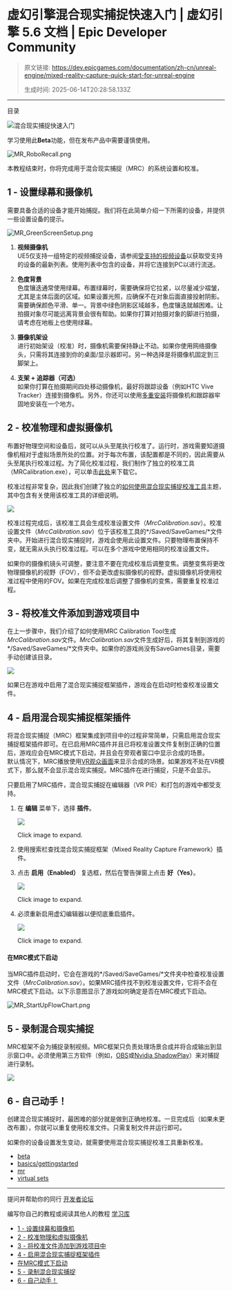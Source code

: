 # 虚幻引擎混合现实捕捉快速入门 | 虚幻引擎 5.6 文档 | Epic Developer Community

> 原文链接: https://dev.epicgames.com/documentation/zh-cn/unreal-engine/mixed-reality-capture-quick-start-for-unreal-engine
> 
> 生成时间: 2025-06-14T20:28:58.133Z

---

目录

![混合现实捕捉快速入门](https://dev.epicgames.com/community/api/documentation/image/102422b7-156a-41cd-8bcd-0a0dec61c77d?resizing_type=fill&width=1920&height=335)

学习使用此**Beta**功能，但在发布产品中需要谨慎使用。

![MR_RoboRecall.png](https://d1iv7db44yhgxn.cloudfront.net/documentation/images/f34bc601-b376-4f80-9890-b13da9dc5c2b/mr_roborecall-resize714x424.png "MR_RoboRecall.png")

本教程结束时，你将完成用于混合现实捕捉（MRC）的系统设置和校准。

## 1 - 设置绿幕和摄像机

需要具备合适的设备才能开始捕捉。我们将在此简单介绍一下所需的设备，并提供一些设置设备的提示。

![](https://d1iv7db44yhgxn.cloudfront.net/documentation/images/d4ffcfb1-470f-4220-ac6d-b63a309ac626/mr_greenscreensetup.png "MR_GreenScreenSetup.png")

1.  **视频摄像机**  
    UE5仅支持一组特定的视频捕捉设备，请参阅[受支持的视频设备](/documentation/zh-cn/unreal-engine/supported-video-devices-for-mixed-reality-capture-in-unreal-engine)以获取受支持的设备的最新列表。使用列表中包含的设备，并将它连接到PC以进行流送。
    
2.  **色度背景**  
    色度镶迭通常使用绿幕。布置绿幕时，需要确保将它拉紧，以尽量减少褶皱，尤其是主体后面的区域。如果设置光照，应确保不在对象后面直接投射阴影。需要确保颜色平滑、单一。背景中绿色阴影区域越多，色度镶迭就越困难。让拍摄对象尽可能远离背景会很有帮助。如果你打算对拍摄对象的脚进行拍摄，请考虑在地板上也使用绿幕。
    
3.  **摄像机架设**  
    进行初始架设（校准）时，摄像机需要保持静止不动。如果你使用网络摄像头，只需将其连接到你的桌面/显示器即可。另一种选择是将摄像机固定到三脚架上。
    
4.  **支架 + 追踪器（可选）**  
    如果你打算在拍摄期间四处移动摄像机，最好将跟踪设备（例如HTC Vive Tracker）连接到摄像机。另外，你还可以使用[多重安装](https://www.bhphotovideo.com/c/product/1062513-REG/desmond_d3d_1_stereo_camera_bracket.html)将摄像机和跟踪器牢固地安装在一个地方。
    

## 2 - 校准物理和虚拟摄像机

布置好物理空间和设备后，就可以从头至尾执行校准了。运行时，游戏需要知道摄像机相对于虚拟场景所处的位置。对于每次布置，该配置都是不同的，因此需要从头至尾执行校准过程。为了简化校准过程，我们制作了独立的校准工具（MRCalibration.exe），可以单击[此处](http://epic.gm/mrccal)来下载它。 

校准过程非常复杂，因此我们创建了独立的[如何使用混合现实捕捉校准工具](/documentation/zh-cn/unreal-engine/how-to-use-the-mixed-reality-capture-calibration-tool-in-unreal-engine)主题，其中包含有关使用该校准工具的详细说明。

![](https://d1iv7db44yhgxn.cloudfront.net/documentation/images/7f3cc88e-5d0a-4770-ba9c-cb9aba9a792c/adjustingalignmentstep.gif)

校准过程完成后，该校准工具会生成校准设置文件（*MrcCalibration.sav*）。校准设置文件（*MrcCalibration.sav*）位于该校准工具的*/Saved/SaveGames/*文件夹中。开始进行混合现实捕捉时，游戏会使用此设置文件。只要物理布置保持不变，就无需从头执行校准过程。可以在多个游戏中使用相同的校准设置文件。

如果你的摄像机镜头可调整，要注意不要在完成校准后调整变焦。调整变焦将更改物理摄像机的视野（FOV），但不会更改虚拟摄像机的视野。虚拟摄像机将使用校准过程中使用的FOV。如果在完成校准后调整了摄像机的变焦，需要重复校准过程。

## 3 - 将校准文件添加到游戏项目中

在上一步骤中，我们介绍了如何使用MRC Calibration Tool生成*MrcCalibration.sav*文件。*MrcCalibration.sav*文件生成好后，将其复制到游戏的*/Saved/SaveGames/*文件夹中。如果你的游戏尚没有SaveGames目录，需要手动创建该目录。

![](https://d1iv7db44yhgxn.cloudfront.net/documentation/images/f92a3c24-ee12-48cb-9324-e02b86c48806/mr_applyingcalibdata.gif)

如果已在游戏中启用了混合现实捕捉框架插件，游戏会在启动时检查校准设置文件。

## 4 - 启用混合现实捕捉框架插件

将混合现实捕捉（MRC）框架集成到项目中的过程非常简单，只需启用混合现实捕捉框架插件即可。在已启用MRC插件并且已将校准设置文件复制到正确的位置后，游戏应会在MRC模式下启动，并且会在旁观者窗口中显示合成的场景。  
默认情况下，MRC播放使用[VR观众画面](/documentation/zh-cn/unreal-engine/virtual-reality-spectator-screen-in-unreal-engine)来显示合成的场景。如果游戏不处在VR模式下，那么就不会显示混合现实捕捉。MRC插件在进行捕捉，只是不会显示。

只要启用了MRC插件，混合现实捕捉在编辑器（VR PIE）和打包的游戏中都受支持。

1.  在 **编辑** 菜单下，选择 **插件**。
    
    [![](https://d1iv7db44yhgxn.cloudfront.net/documentation/images/7aed8dd8-b89b-4b3d-9314-fc5a0bf5a324/01-select-plugins_ue5.png)](https://d1iv7db44yhgxn.cloudfront.net/documentation/images/7aed8dd8-b89b-4b3d-9314-fc5a0bf5a324/01-select-plugins_ue5.png)
    
    Click image to expand.
    
2.  使用搜索栏查找混合现实捕捉框架（Mixed Reality Capture Framework）插件。
3.  点击 **启用（Enabled）** 复选框，然后在警告弹窗上点击 **好（Yes）**。
    
    [![](https://d1iv7db44yhgxn.cloudfront.net/documentation/images/1f9fa905-8a3c-4d78-9f11-9491fa52b16a/02-mixed-reality-capture_ue5.png)](https://d1iv7db44yhgxn.cloudfront.net/documentation/images/1f9fa905-8a3c-4d78-9f11-9491fa52b16a/02-mixed-reality-capture_ue5.png)
    
    Click image to expand.
    
4.  必须重新启用虚幻编辑器以便彻底重启插件。
    
    [![](https://d1iv7db44yhgxn.cloudfront.net/documentation/images/9e3efd2f-3ccb-4746-bb88-885598956b31/03-restart-engine_ue5.png)](https://d1iv7db44yhgxn.cloudfront.net/documentation/images/9e3efd2f-3ccb-4746-bb88-885598956b31/03-restart-engine_ue5.png)
    
    Click image to expand.
    

#### 在MRC模式下启动

当MRC插件启动时，它会在游戏的*/Saved/SaveGames/*文件夹中检查校准设置文件（*MrcCalibration.sav*）。如果MRC插件找不到校准设置文件，它将不会在MRC模式下启动。以下示意图显示了游戏如何确定是否在MRC模式下启动。

![](https://d1iv7db44yhgxn.cloudfront.net/documentation/images/2ce6739d-a232-495e-9b68-972c37db2115/mr_startupflowchart.png "MR_StartUpFlowChart.png")

## 5 - 录制混合现实捕捉

MRC框架不会为捕捉录制视频。MRC框架只负责处理场景合成并将合成输出到显示窗口中。必须使用第三方软件（例如，[OBS](https://obsproject.com/)或[Nvidia ShadowPlay](https://www.nvidia.com/en-us/geforce/geforce-experience/shadowplay/)）来对捕捉进行录制。

![](https://d1iv7db44yhgxn.cloudfront.net/documentation/images/946d7def-b67d-4a5f-ba01-8c053d6e638f/mr_roborecall.gif)

## 6 - 自己动手！

创建混合现实捕捉时，最困难的部分就是做到正确地校准。一旦完成后（如果未更改布置），你就可以重复使用校准文件。只需复制文件并运行即可。

如果你的设备设置发生变动，就需要使用混合现实捕捉校准工具重新校准。

-   [beta](https://dev.epicgames.com/community/search?query=beta)
-   [basics/gettingstarted](https://dev.epicgames.com/community/search?query=basics%2Fgettingstarted)
-   [mr](https://dev.epicgames.com/community/search?query=mr)
-   [virtual sets](https://dev.epicgames.com/community/search?query=virtual%20sets)

* * *

提问并帮助你的同行 [开发者论坛](https://forums.unrealengine.com/categories?tag=unreal-engine)

编写你自己的教程或阅读其他人的教程 [学习库](https://dev.epicgames.com/community/unreal-engine/learning)

-   [1 - 设置绿幕和摄像机](/documentation/zh-cn/unreal-engine/mixed-reality-capture-quick-start-for-unreal-engine#1-%E8%AE%BE%E7%BD%AE%E7%BB%BF%E5%B9%95%E5%92%8C%E6%91%84%E5%83%8F%E6%9C%BA)
-   [2 - 校准物理和虚拟摄像机](/documentation/zh-cn/unreal-engine/mixed-reality-capture-quick-start-for-unreal-engine#2-%E6%A0%A1%E5%87%86%E7%89%A9%E7%90%86%E5%92%8C%E8%99%9A%E6%8B%9F%E6%91%84%E5%83%8F%E6%9C%BA)
-   [3 - 将校准文件添加到游戏项目中](/documentation/zh-cn/unreal-engine/mixed-reality-capture-quick-start-for-unreal-engine#3-%E5%B0%86%E6%A0%A1%E5%87%86%E6%96%87%E4%BB%B6%E6%B7%BB%E5%8A%A0%E5%88%B0%E6%B8%B8%E6%88%8F%E9%A1%B9%E7%9B%AE%E4%B8%AD)
-   [4 - 启用混合现实捕捉框架插件](/documentation/zh-cn/unreal-engine/mixed-reality-capture-quick-start-for-unreal-engine#4-%E5%90%AF%E7%94%A8%E6%B7%B7%E5%90%88%E7%8E%B0%E5%AE%9E%E6%8D%95%E6%8D%89%E6%A1%86%E6%9E%B6%E6%8F%92%E4%BB%B6)
-   [在MRC模式下启动](/documentation/zh-cn/unreal-engine/mixed-reality-capture-quick-start-for-unreal-engine#%E5%9C%A8mrc%E6%A8%A1%E5%BC%8F%E4%B8%8B%E5%90%AF%E5%8A%A8)
-   [5 - 录制混合现实捕捉](/documentation/zh-cn/unreal-engine/mixed-reality-capture-quick-start-for-unreal-engine#5-%E5%BD%95%E5%88%B6%E6%B7%B7%E5%90%88%E7%8E%B0%E5%AE%9E%E6%8D%95%E6%8D%89)
-   [6 - 自己动手！](/documentation/zh-cn/unreal-engine/mixed-reality-capture-quick-start-for-unreal-engine#6-%E8%87%AA%E5%B7%B1%E5%8A%A8%E6%89%8B%EF%BC%81)